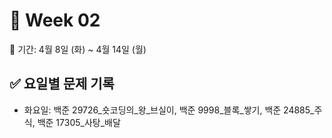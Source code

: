 ﻿# 📘 Week 02

<!-- 기간 시작 -->
📆 기간: 4월 8일 (화) ~ 4월 14일 (월)
<!-- 기간 끝 -->

<!-- 요일별 기록 시작 -->
## ✅ 요일별 문제 기록
- 화요일: 백준 29726_숏코딩의_왕_브실이, 백준 9998_블록_쌓기, 백준 24885_주식, 백준 17305_사탕_배달
<!-- 요일별 기록 끝 -->
